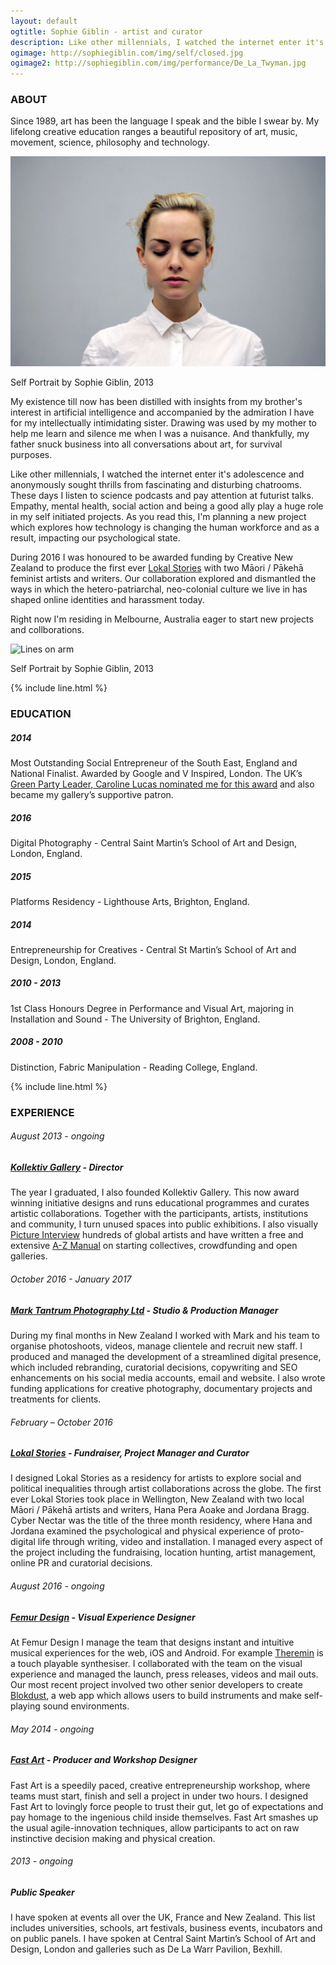 ```yaml
---
layout: default
ogtitle: Sophie Giblin - artist and curator
description: Like other millennials, I watched the internet enter it's adolescence and anonymously sought thrills from fascinating and disturbing chatrooms.
ogimage: http://sophiegiblin.com/img/self/closed.jpg
ogimage2: http://sophiegiblin.com/img/performance/De_La_Twyman.jpg
---
```


<h3 class="center">ABOUT</h3>

Since <span class="bold-number">1989</span>, art has been the language I speak and the bible I swear by. My lifelong creative education ranges a beautiful repository of art, music, movement, science, philosophy and technology.

![Lines on arm](/img/self/closed.jpg "self portrait")

<span class="caption">Self Portrait by Sophie Giblin, 2013</span>

My existence till now has been distilled with insights from my brother's interest in artificial intelligence and accompanied by the admiration I have for my intellectually intimidating sister. Drawing was used by my mother to help me learn and silence me when I was a nuisance. And thankfully, my father snuck business into all conversations about art, for survival purposes.

Like other millennials, I watched the internet enter it's adolescence and anonymously sought thrills from fascinating and disturbing chatrooms. These days I listen to science podcasts and pay attention at futurist talks. Empathy, mental health, social action and being a good ally play a huge role in my self initiated projects. As you read this, I'm planning a new project which explores how technology is changing the human workforce and as a result, impacting our psychological state. 

During 2016 I was honoured to be awarded funding by Creative New Zealand to produce the first ever [Lokal Stories](https://www.kollektivgallery.com/lokalstories) with two Māori / Pākehā feminist artists and writers. Our collaboration explored and dismantled the ways in which the hetero-patriarchal, neo-colonial culture we live in has shaped online identities and harassment today.

Right now I'm residing in Melbourne, Australia eager to start new projects and collborations. 



![Lines on arm](/img/lines/mangled_face.jpg "self portrait")

<span class="caption">Self Portrait by Sophie Giblin, 2013</span>

{% include line.html %}

<h3 class="center">EDUCATION</h3>

##### 2014
Most Outstanding Social Entrepreneur of the South East, England and National Finalist. Awarded by Google and V Inspired, London. The UK’s [Green Party Leader, Caroline Lucas nominated me for this award](http://www.carolinelucas.com/latest/brighton%E2%80%99s-sophie-giblin-is-finalist-at-national-youth-volunteering-awards) and also became my gallery’s supportive patron.

##### 2016
Digital Photography - Central Saint Martin’s School of Art and Design, London, England.

##### 2015
Platforms Residency - Lighthouse Arts, Brighton, England.

##### 2014
Entrepreneurship for Creatives - Central St Martin’s School of Art and Design, London, England.

##### 2010 - 2013
1st Class Honours Degree in Performance and Visual Art, majoring in Installation and Sound - The University of Brighton, England.

##### 2008 - 2010
Distinction, Fabric Manipulation - Reading College, England.

{% include line.html %}

<h3 class="center">EXPERIENCE</h3>

###### August 2013 - ongoing

##### [Kollektiv Gallery](http://www.kollektivgallery.com/) - Director
The year I graduated, I also founded Kollektiv Gallery. This now award winning initiative designs and runs educational programmes and curates artistic collaborations. Together with the participants, artists, institutions and community, I turn unused spaces into public exhibitions. I also visually [Picture Interview](https://www.kollektivgallery.com/artists/) hundreds of global artists and have written a free and extensive [A-Z Manual](https://www.kollektivgallery.com/manual/) on starting collectives, crowdfunding and open galleries. 


###### October 2016 - January 2017

##### [Mark Tantrum Photography Ltd](http://marktantrum.photoshelter.com/index) - Studio & Production Manager
During my final months in New Zealand I worked with Mark and his team to organise photoshoots, videos, manage clientele and recruit new staff. I produced and managed the development of a streamlined digital presence, which included rebranding, curatorial decisions, copywriting and SEO enhancements on his social media accounts, email and website. I also wrote funding applications for creative photography, documentary projects and treatments for clients.


###### February – October 2016

##### [Lokal Stories](http://www.kollektivgallery.com/lokalstories/) - Fundraiser, Project Manager and Curator
I designed Lokal Stories as a residency for artists to explore social and political inequalities through artist collaborations across the globe. The first ever Lokal Stories took place in Wellington, New Zealand with two local Māori / Pākehā artists and writers, Hana Pera Aoake and Jordana Bragg. Cyber Nectar was the title of the three month residency, where Hana and Jordana examined the psychological and physical experience of proto-digital life through writing, video and installation. I managed every aspect of the project including the fundraising, location hunting, artist management, online PR and curatorial decisions.


###### August 2016 - ongoing

##### [Femur Design](http://femurdesign.com/) - Visual Experience Designer
At Femur Design I manage the team that designs instant and intuitive musical experiences for the web, iOS and Android. For example [Theremin](https://femurdesign.com/theremin/) is a touch playable synthesiser. I collaborated with the team on the visual experience and managed the launch, press releases, videos and mail outs. Our most recent project involved two other senior developers to create [Blokdust](https://blokdust.com/), a web app which allows users to build instruments and make self-playing sound environments.


###### May 2014 - ongoing

##### [Fast Art](http://www.kollektivgallery.com/fast-art/) - Producer and Workshop Designer
Fast Art is a speedily paced, creative entrepreneurship workshop, where teams must start, finish and sell a project in under two hours. I designed Fast Art to lovingly force people to trust their gut, let go of expectations and pay homage to the ingenious child inside themselves. Fast Art smashes up the usual agile-innovation techniques, allow participants to act on raw instinctive decision making and physical creation.


###### 2013 - ongoing

##### Public Speaker
I have spoken at events all over the UK, France and New Zealand. This list includes universities, schools, art festivals, business events, incubators and on public panels. I have spoken at Central Saint Martin’s School of Art and Design, London and galleries such as De La Warr Pavilion, Bexhill.


